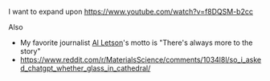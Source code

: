 I want to expand upon https://www.youtube.com/watch?v=f8DQSM-b2cc

Also
* My favorite journalist [Al Letson](https://en.wikipedia.org/wiki/Al_Letson)'s motto is "There's always more to the story"
* https://www.reddit.com/r/MaterialsScience/comments/1034l8l/so_i_asked_chatgpt_whether_glass_in_cathedral/
